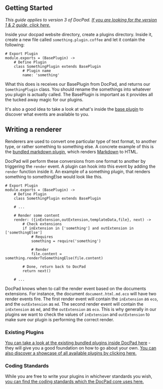 ## Getting Started

*This guide applies to version 3 of DocPad. [If you are looking for the version 1 & 2 guide, click here.](https://github.com/bevry/docpad/wiki/Extending-v1&2)*

Inside your docpad website directory, create a plugins directory. Inside it, create a new file called `something.plugin.coffee` and let it contain the following:

	# Export Plugin
	module.exports = (BasePlugin) ->
		# Define Plugin
		class SomethingPlugin extends BasePlugin
			# Plugin name
			name: 'something'

What this does is receives our BasePlugin from DocPad, and returns our `SomethingPlugin` class. You should rename the somethings into whatever you plugin is actually called. The BasePlugin is important as it provides all the tucked away magic for our plugins.

It's also a good idea to take a look at what's inside the [base plugin](https://github.com/bevry/docpad/blob/master/lib/base-plugin.coffee) to discover what events are available to you.

## Writing a renderer

Renderers are used to convert one particular type of text format, to another type, or rather something to something else. A concrete example of this is the [bundled markdown plugin](https://github.com/bevry/docpad/blob/master/lib/exchange/plugins/markdown/markdown.plugin.coffee), which renders [Markdown](http://daringfireball.net/projects/markdown/basics) to HTML.

DocPad will perform these conversions from one format to another by triggering the `render` event. A plugin can hook into this event by adding the `render` function inside it. An example of a something plugin, that renders something to somethingElse would look like this.

	# Export Plugin
	module.exports = (BasePlugin) ->
		# Define Plugin
		class SomethingPlugin extends BasePlugin
		
		# ...
	
		# Render some content
		render: ({inExtension,outExtension,templateData,file}, next) ->
			# Check extensions
			if inExtension in ['something'] and outExtension in ['somethingElse']
				# Requires
				something = require('something')

				# Render
				file.content = something.renderToSomethingElse(file.content)
		
			# Done, return back to DocPad
			return next()
	
		# ...

DocPad knows when to call the render event based on the documents extensions. For instance, the document `document.html.md.eco` will have two render events fire. The first render event will contain the `inExtension` as `eco`, and the `outExtension` as `md`. The second render event will contain the `inExtension` as `md`, and the `outExtension` as `eco`. This is why generally in our plugins we want to check the values of `inExtension` and `outExtension` to make sure our plugin is performing the correct render.

### Existing Plugins

[You can take a look at the existing bundled plugins inside DocPad here](https://github.com/bevry/docpad/blob/master/lib/exchange) - they will give you a good foundation on how to go about your own. [You can also discover a showcase of all available plugins by clicking here.](https://github.com/bevry/docpad/wiki/Extensions)

### Coding Standards

While you are free to write your plugins in whichever standards you wish, [you can find the coding standards which the DocPad core uses here.](https://github.com/bevry/external/wiki/Coding-Standards)